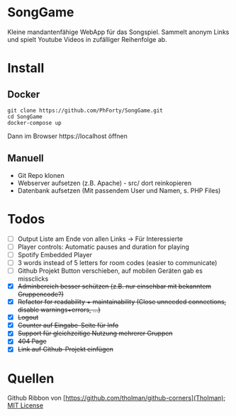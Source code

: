 # SongGame
Kleine mandantenfähige WebApp für das Songspiel. Sammelt anonym Links und spielt Youtube Videos in zufälliger Reihenfolge ab.

# Install
## Docker
```
git clone https://github.com/PhForty/SongGame.git
cd SongGame
docker-compose up
```
Dann im Browser https://localhost öffnen

## Manuell
* Git Repo klonen
* Webserver aufsetzen (z.B. Apache) - src/ dort reinkopieren
* Datenbank aufsetzen (Mit passendem User und Namen, s. PHP Files)

# Todos
* [ ] Output Liste am Ende von allen Links -> Für Interessierte
* [ ] Player controls: Automatic pauses and duration for playing
* [ ] Spotify Embedded Player
* [ ] 3 words instead of 5 letters for room codes (easier to communicate)
* [ ] Github Projekt Button verschieben, auf mobilen Geräten gab es missclicks
* [x] ~~Adminbereich besser schützen (z.B. nur einsehbar mit bekanntem Gruppencode?)~~
* [x] ~~Refactor for readability + maintainability (Close unneeded connections, disable warnings+errors, ...)~~
* [x] ~~Logout~~
* [x] ~~Counter auf Eingabe-Seite für Info~~
* [x] ~~Support für gleichzeitige Nutzung mehrerer Gruppen~~
* [x] ~~404 Page~~
* [x] ~~Link auf Github-Projekt einfügen~~

# Quellen
Github Ribbon von [https://github.com/tholman/github-corners](Tholman); [MIT License](https://github.com/tholman/github-corners/blob/master/license.md)
